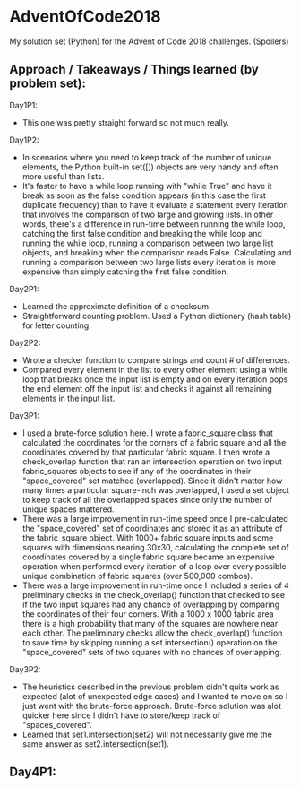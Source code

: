 # AdventOfCode2018
My solution set (Python) for the Advent of Code 2018 challenges. (Spoilers)

## Approach / Takeaways / Things learned (by problem set):

Day1P1: 
- This one was pretty straight forward so not much really.

Day1P2: 
- In scenarios where you need to keep track of the number of unique elements, the Python built-in set([]) objects are very handy and often more useful than lists. 
- It's faster to have a while loop running with "while True" and have it break as soon as the false condition appears (in this case the first duplicate frequency) than to have it evaluate a statement every iteration that involves the comparison of two large and growing lists. In other words, there's a difference in run-time between running the while loop, catching the first false condition and breaking the while loop and running the while loop, running a comparison between two large list objects, and breaking when the comparison reads False. Calculating and running a comparison between two large lists every iteration is more expensive than simply catching the first false condition.

Day2P1:
- Learned the approximate definition of a checksum.
- Straightforward counting problem. Used a Python dictionary (hash table) for letter counting.

Day2P2:
- Wrote a checker function to compare strings and count # of differences. 
- Compared every element in the list to every other element using a while loop that breaks once the input list is empty and on every iteration pops the end element off the input list and checks it against all remaining elements in the input list.

Day3P1:
- I used a brute-force solution here. I wrote a fabric_square class that calculated the coordinates for the corners of a fabric square and all the coordinates covered by that particular fabric square. I then wrote a check_overlap function that ran an intersection operation on two input fabric_squares objects to see if any of the coordinates in their "space_covered" set matched (overlapped). Since it didn't matter how many times a particular square-inch was overlapped, I used a set object to keep track of all the overlapped spaces since only the number of unique spaces mattered.
- There was a large improvement in run-time speed once I pre-calculated the "space_covered" set of coordinates and stored it as an attribute of the fabric_square object. With 1000+ fabric square inputs and some squares with dimensions nearing 30x30, calculating the complete set of coordinates covered by a single fabric square became an expensive operation when performed every iteration of a loop over every possible unique combination of fabric squares (over 500,000 combos).
- There was a large improvement in run-time once I included a series of 4 preliminary checks in the check_overlap() function that checked to see if the two input squares had any chance of overlapping by comparing the coordinates of their four corners. With a 1000 x 1000 fabric area there is a high probability that many of the squares are nowhere near each other. The preliminary checks allow the check_overlap() function to save time by skipping running a set.intersection() operation on the "space_covered" sets of two squares with no chances of overlapping. 

Day3P2:
- The heuristics described in the previous problem didn't quite work as expected (alot of unexpected edge cases) and I wanted to move on so I just went with the brute-force approach. Brute-force solution was alot quicker here since I didn't have to store/keep track of "spaces_covered".
- Learned that set1.intersection(set2) will not necessarily give me the same answer as set2.intersection(set1).

Day4P1:
- 


